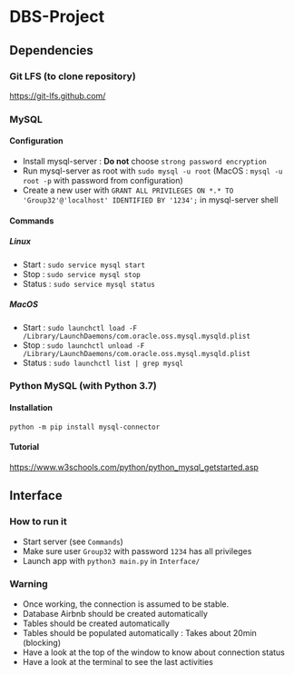 # DBS-Project

## Dependencies
### Git LFS (to clone repository)
https://git-lfs.github.com/

### MySQL
#### Configuration
- Install mysql-server : **Do not** choose `strong password encryption`
- Run mysql-server as root with `sudo mysql -u root` (MacOS : `mysql -u root -p` with password from configuration)
- Create a new user with `GRANT ALL PRIVILEGES ON *.* TO 'Group32'@'localhost' IDENTIFIED BY '1234';` in mysql-server shell

#### Commands
##### Linux
- Start : `sudo service mysql start`
- Stop : `sudo service mysql stop`
- Status : `sudo service mysql status`

##### MacOS
- Start : `sudo launchctl load -F /Library/LaunchDaemons/com.oracle.oss.mysql.mysqld.plist`
- Stop : `sudo launchctl unload -F /Library/LaunchDaemons/com.oracle.oss.mysql.mysqld.plist`
- Status : `sudo launchctl list | grep mysql`

### Python MySQL (with Python 3.7)
#### Installation
`python -m pip install mysql-connector`

#### Tutorial
https://www.w3schools.com/python/python_mysql_getstarted.asp

## Interface
### How to run it
- Start server (see `Commands`)
- Make sure user `Group32` with password `1234` has all privileges
- Launch app with `python3 main.py` in `Interface/`

### Warning
- Once working, the connection is assumed to be stable.
- Database Airbnb should be created automatically
- Tables should be created automatically
- Tables should be populated automatically : Takes about 20min (blocking)
- Have a look at the top of the window to know about connection status
- Have a look at the terminal to see the last activities
